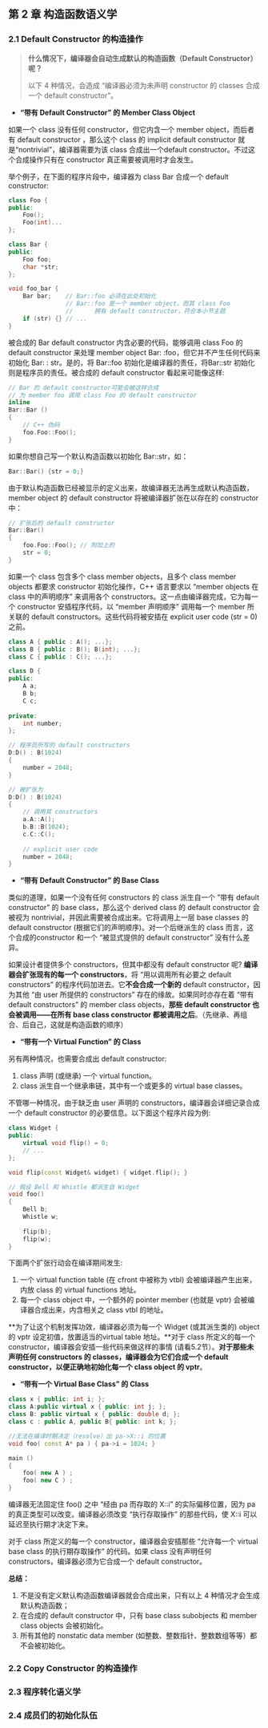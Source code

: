 ## 第 2 章  构造函数语义学

### 2.1  Default Constructor 的构造操作

> **什么情况下，编译器会自动生成默认的构造函数（Default Constructor）呢？**
>
> 以下 4 种情况，会造成 “编译器必须为未声明 constructor 的 classes 合成一个 default constructor”。

- **“带有 Default Constructor” 的 Member Class Object**

如果一个 class 没有任何 constructor，但它内含一个 member object，而后者有 default constructor ，那么这个 class 的 implicit default constructor 就是“nontrivial”，编译器需要为该 class 合成出一个default constructor。不过这个合成操作只有在 constructor 真正需要被调用时才会发生。

举个例子，在下面的程序片段中，编译器为 class Bar 合成一个 default constructor:

```cpp
class Foo {
public:    
    Foo();
    Foo(int)...
};

class Bar {
public:
    Foo foo;
    char *str;
};

void foo_bar {
    Bar bar;	// Bar::foo 必须在此处初始化
    			// Bar::foo 是一个 member object，而其 class Foo 
    			// 		拥有 default constructor，符合本小节主题
    if (str) {}	// ...
}
```

被合成的 Bar default constructor 内含必要的代码，能够调用 class Foo 的 default constructor 来处理 member object Bar: :foo，但它并不产生任何代码来初始化 Bar: : str。是的，将 Bar::foo 初始化是编译器的责任，将Bar::str 初始化则是程序员的责任。被合成的 default constructor 看起来可能像这样:

```cpp
// Bar 的 default constructor可能会被这样合成
// 为 member foo 调用 class Foo 的 default constructor
inline
Bar::Bar ()
{
	// C++ 伪码
	foo.Foo::Foo();
}
```

如果你想自己写一个默认构造函数以初始化 Bar::str，如：

```cpp
Bar::Bar() {str = 0;}
```

由于默认构造函数已经被显示的定义出来，故编译器无法再生成默认构造函数，member object 的 default constructor 将被编译器扩张在以存在的 constructor 中：

```cpp
// 扩张后的 default constructor
Bar::Bar()
{
    foo.Foo::Foo();	// 附加上的
    str = 0;
}
```

如果一个 class 包含多个 class member objects，且多个 class member objects 都要求 constructor 初始化操作，C++ 语言要求以 “member objects 在 class 中的声明顺序” 来调用各个 constructors。这一点由编译器完成，它为每一个 constructor 安插程序代码，以 “member 声明顺序” 调用每一个 member 所关联的 default constructors。这些代码将被安插在 explicit user code (str = 0) 之前。

```cpp
class A { public : A(); ...};
class B { public : B(); B(int); ...};
class C { public : C(); ...};

class D {
public:
    A a;
    B b;
    C c;
    
private:
    int number;
};

// 程序员所写的 default constructors
D:D() : B(1024)
{
    number = 2048;
}

// 被扩张为
D:D() : B(1024)
{
    // 调用其 constructors
    a.A::A();
    b.B::B(1024);
    c.C::C();
    
    // explicit user code
    number = 2048;
}
```



- **“带有 Default Constructor” 的 Base Class**

类似的道理，如果一个没有任何 constructors 的 class 派生自一个 ”带有 default constructor” 的 base class，那么这个 derived class 的 default constructor 会被视为 nontrivial，并因此需要被合成出来。它将调用上一层 base classes 的 default constructor (根据它们的声明顺序)。对一个后继派生的 class 而言，这个合成的constructor 和一个 “被显式提供的 default constructor” 没有什么差异。

如果设计者提供多个 constructors，但其中都没有 default constructor 呢? **编译器会扩张现有的每一个 constructors**，将 “用以调用所有必要之 default constructors” 的程序代码加进去。它**不会合成一个新的** default constructor，因为其他 “由 user 所提供的 constructors” 存在的缘故。如果同时亦存在着 “带有 default constructors” 的 member class objects，**那些 default constructor 也会被调用——在所有 base class constructor 都被调用之后**。（先继承、再组合、后自己，这就是构造函数的顺序）



- **“带有一个 Virtual Function” 的 Class**

另有两种情况，也需要合成出 default constructor:

1. class 声明 (或继承) 一个 virtual function。
2. class 派生自一个继承串链，其中有一个或更多的 virtual base classes。

不管哪一种情况，由于缺乏由 user 声明的 constructors，编译器会详细记录合成一个 default constructor 的必要信息。以下面这个程序片段为例:

```cpp
class Widget {
public:
    virtual void flip() = 0;
    // ...
};

void flip(const Widget& widget) { widget.flip(); }

// 假设 Bell 和 Whistle 都派生自 Widget
void foo() 
{
    Bell b;
    Whistle w;
    
    flip(b);
    flip(w);
}
```

下面两个扩张行动会在编译期间发生:

1. 一个 virtual function table (在 cfront 中被称为 vtbl) 会被编译器产生出来，内放 class 的 virtual functions 地址。
2. 每一个 class object 中，一个额外的 pointer member (也就是 vptr) 会被编译器合成出来，内含相关之 class vtbl 的地址。

**为了让这个机制发挥功效，编译器必须为每一个 Widget (或其派生类的) object 的 vptr 设定初值，放置适当的virtual table 地址。**对于 class 所定义的每一个 constructor，编译器会安插一些代码来做这样的事情 (请看5.2节）。**对于那些未声明任何 constructors 的 classes，编译器会为它们合成一个 default constructor，以便正确地初始化每一个 class object 的 vptr**。



- **“带有一个 Virtual Base Class” 的 Class**

```cpp
class x { public: int i; };
class A:public virtual x { public: int j; };
class B: public virtual x { public: double d; };
class c : public A, public B{ public: int k; };

//无法在编译时期决定（resolve）出 pa->X::i 的位置
void foo( const A* pa ) { pa->i = 1024; }

main ()
{
    foo( new A ) ;
	foo( new C ) ;
}
```

编译器无法固定住 foo() 之中 “经由 pa 而存取的 X::i” 的实际偏移位置，因为 pa 的真正类型可以改变。编译器必须改变 “执行存取操作” 的那些代码，使 X::i 可以延迟至执行期才决定下来。

对于 class 所定义的每一个 constructor，编译器会安插那些 “允许每一个 virtual base class 的执行期存取操作” 的代码。如果 class 没有声明任何 constructors，编译器必须为它合成一个 default constructor。

**总结：**

1. 不是没有定义默认构造函数编译器就会合成出来，只有以上 4 种情况才会生成默认构造函数；
2. 在合成的 default constructor 中，只有 base class subobjects 和 member class objects 会被初始化。
3. 所有其他的 nonstatic data member (如整数、整数指针、整数数组等等）都不会被初始化。



### 2.2  Copy Constructor 的构造操作



### 2.3  程序转化语义学



### 2.4  成员们的初始化队伍